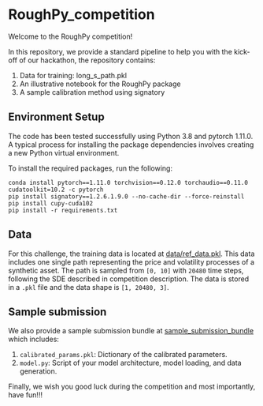 # RoughPy_competition
Welcome to the RoughPy competition!

In this repository, we provide a standard pipeline to help you with the kick-off of our hackathon, the repository contains:
1) Data for training: long_s_path.pkl
2) An illustrative notebook for the RoughPy package
3) A sample calibration method using signatory

## Environment Setup
The code has been tested successfully using Python 3.8 and pytorch 1.11.0. A typical process for installing the package dependencies involves creating a new Python virtual environment.

To install the required packages, run the following:
```
conda install pytorch==1.11.0 torchvision==0.12.0 torchaudio==0.11.0 cudatoolkit=10.2 -c pytorch
pip install signatory==1.2.6.1.9.0 --no-cache-dir --force-reinstall
pip install cupy-cuda102
pip install -r requirements.txt
```

## Data
For this challenge, the training data is located at [data/ref_data.pkl](data/). This data includes one single path representing the price and volatility processes of a synthetic asset. The path is sampled from `[0, 10]` with `20480` time steps, following the SDE described in competition description. The data is stored in a `.pkl` file and the data shape is `[1, 20480, 3]`.

## Sample submission
We also provide a sample submission bundle at [sample_submission_bundle](sample_submission_bundle/) which includes: 
1) `calibrated_params.pkl`: Dictionary of the calibrated parameters.
2) `model.py`: Script of your model architecture, model loading, and data generation.

Finally, we wish you good luck during the competition and most importantly, have fun!!!
